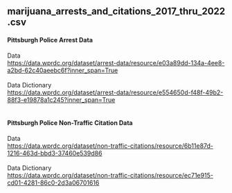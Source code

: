 ## marijuana_arrests_and_citations_2017_thru_2022.csv

#### Pittsburgh Police Arrest Data
Data</br>
https://data.wprdc.org/dataset/arrest-data/resource/e03a89dd-134a-4ee8-a2bd-62c40aeebc6f?inner_span=True</br></br>
Data Dictionary</br>
https://data.wprdc.org/dataset/arrest-data/resource/e554650d-f48f-49b2-88f3-e19878a1c245?inner_span=True</br></br>

#### Pittsburgh Police Non-Traffic Citation Data
Data</br>
https://data.wprdc.org/dataset/non-traffic-citations/resource/6b11e87d-1216-463d-bbd3-37460e539d86</br></br>
Data Dictionary</br>
https://data.wprdc.org/dataset/non-traffic-citations/resource/ec71e915-cd01-4281-86c0-2d3a06701616
